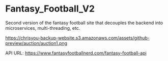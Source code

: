 # Fantasy_Football_V2
 Second version of the fantasy football site that decouples the backend into microservices, multi-threading, etc.
 
 https://chrisyou-backup-website.s3.amazonaws.com/assets/github-preview/auction/auction1.png
 
 API URL: https://www.fantasyfootballnerd.com/fantasy-football-api
 
 
